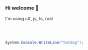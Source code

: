### Hi welcome 👋

<!--
**hotdogking2007/hotdogking2007** is a ✨ _special_ ✨ repository because its `README.md` (this file) appears on your GitHub profile.

Here are some ideas to get you started:

- 🔭 I’m currently working on ...
- 🌱 I’m currently learning ...
- 👯 I’m looking to collaborate on ...
- 🤔 I’m looking for help with ...
- 💬 Ask me about ...
- 📫 How to reach me: ...
- 😄 Pronouns: ...
- ⚡ Fun fact: ...
-->
<p>I'm using c#, js, ts, rust</p>

<br>
​ <a href="https://docs.microsoft.com/en-us/dotnet/csharp/"><img src="https://img.shields.io/badge/-CSharp-a300b5?style=flat&logo=csharp"/></a>
 <a href="https://www.rust-lang.org/"><img src="https://img.shields.io/badge/-Rust-141414?style=flat&logo=rust"/></a> 
​ <a href="https://en.wikipedia.org/wiki/JavaScript"><img src="https://img.shields.io/badge/-JavaScript-e6e600?style=flat&logo=javascript"/></a>


```cs
System.Console.WriteLine("hotdog");
```
